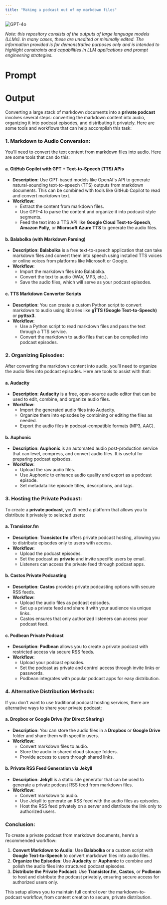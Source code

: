 ```yaml
---
title: "Making a podcast out of my markdown files"
---
```

![GPT-4o](https://img.shields.io/badge/GPT--4o-3333FF?style=for-the-badge&logo=openai&logoColor=white)



*Note: this repository consists of the outputs of large language models (LLMs). In many cases, these are unedited or minimally edited. The information provided is for demonstrative purposes only and is intended to highlight constraints and capabilities in LLM applications and prompt engineering strategies.*


# Prompt

# Output

Converting a large stack of markdown documents into a **private podcast** involves several steps: converting the markdown content into audio, organizing it into podcast episodes, and distributing it privately. Here are some tools and workflows that can help accomplish this task:

### 1. **Markdown to Audio Conversion**:
   You'll need to convert the text content from markdown files into audio. Here are some tools that can do this:

   #### **a. GitHub Copilot with GPT + Text-to-Speech (TTS) APIs**
   - **Description**: Use GPT-based models like OpenAI's API to generate natural-sounding text-to-speech (TTS) outputs from markdown documents. This can be combined with tools like GitHub Copilot to read and convert markdown text.
   - **Workflow**:
     - Extract the content from markdown files.
     - Use GPT-4 to parse the content and organize it into podcast-style segments.
     - Feed the text into a TTS API like **Google Cloud Text-to-Speech**, **Amazon Polly**, or **Microsoft Azure TTS** to generate the audio files.
   
   #### **b. Balabolka (with Markdown Parsing)**
   - **Description**: **Balabolka** is a free text-to-speech application that can take markdown files and convert them into speech using installed TTS voices or online voices from platforms like Microsoft or Google.
   - **Workflow**:
     - Import the markdown files into Balabolka.
     - Convert the text to audio (WAV, MP3, etc.).
     - Save the audio files, which will serve as your podcast episodes.
   
   #### **c. TTS Markdown Converter Scripts**
   - **Description**: You can create a custom Python script to convert markdown to audio using libraries like **gTTS (Google Text-to-Speech)** or **pyttsx3**.
   - **Workflow**:
     - Use a Python script to read markdown files and pass the text through a TTS service.
     - Convert the markdown to audio files that can be compiled into podcast episodes.
   
### 2. **Organizing Episodes**:
   After converting the markdown content into audio, you’ll need to organize the audio files into podcast episodes. Here are tools to assist with that:

   #### **a. Audacity**
   - **Description**: **Audacity** is a free, open-source audio editor that can be used to edit, combine, and organize audio files.
   - **Workflow**:
     - Import the generated audio files into Audacity.
     - Organize them into episodes by combining or editing the files as needed.
     - Export the audio files in podcast-compatible formats (MP3, AAC).
   
   #### **b. Auphonic**
   - **Description**: **Auphonic** is an automated audio post-production service that can level, compress, and convert audio files. It is useful for preparing podcast episodes.
   - **Workflow**:
     - Upload the raw audio files.
     - Use Auphonic to enhance audio quality and export as a podcast episode.
     - Set metadata like episode titles, descriptions, and tags.

### 3. **Hosting the Private Podcast**:
   To create a **private podcast**, you'll need a platform that allows you to distribute it privately to selected users:

   #### **a. Transistor.fm**
   - **Description**: **Transistor.fm** offers private podcast hosting, allowing you to distribute episodes only to users with access.
   - **Workflow**:
     - Upload the podcast episodes.
     - Set the podcast as **private** and invite specific users by email.
     - Listeners can access the private feed through podcast apps.
   
   #### **b. Castos Private Podcasting**
   - **Description**: **Castos** provides private podcasting options with secure RSS feeds.
   - **Workflow**:
     - Upload the audio files as podcast episodes.
     - Set up a private feed and share it with your audience via unique links.
     - Castos ensures that only authorized listeners can access your podcast feed.
   
   #### **c. Podbean Private Podcast**
   - **Description**: **Podbean** allows you to create a private podcast with restricted access via secure RSS feeds.
   - **Workflow**:
     - Upload your podcast episodes.
     - Set the podcast as private and control access through invite links or passwords.
     - Podbean integrates with popular podcast apps for easy distribution.

### 4. **Alternative Distribution Methods**:
If you don’t want to use traditional podcast hosting services, there are alternative ways to share your private podcast:

   #### **a. Dropbox or Google Drive (for Direct Sharing)**
   - **Description**: You can store the audio files in a **Dropbox** or **Google Drive** folder and share them with specific users.
   - **Workflow**:
     - Convert markdown files to audio.
     - Store the audio in shared cloud storage folders.
     - Provide access to users through shared links.
   
   #### **b. Private RSS Feed Generation via Jekyll**
   - **Description**: **Jekyll** is a static site generator that can be used to generate a private podcast RSS feed from markdown files.
   - **Workflow**:
     - Convert markdown to audio.
     - Use Jekyll to generate an RSS feed with the audio files as episodes.
     - Host the RSS feed privately on a server and distribute the link only to authorized users.

### Conclusion:
To create a private podcast from markdown documents, here’s a recommended workflow:

1. **Convert Markdown to Audio**: Use **Balabolka** or a custom script with **Google Text-to-Speech** to convert markdown files into audio files.
2. **Organize the Episodes**: Use **Audacity** or **Auphonic** to combine and polish the audio files into structured podcast episodes.
3. **Distribute the Private Podcast**: Use **Transistor.fm**, **Castos**, or **Podbean** to host and distribute the podcast privately, ensuring secure access for authorized users only.

This setup allows you to maintain full control over the markdown-to-podcast workflow, from content creation to secure, private distribution.